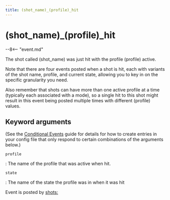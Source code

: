 ```yaml
---
title: (shot_name)_(profile)_hit
---
```


# (shot_name)_(profile)_hit


--8<-- "event.md"

The shot called (shot_name) was just hit with the profile (profile) active.

Note that there are four events posted when a shot is hit, each with
variants of the shot name, profile, and current state, allowing you to
key in on the specific granularity you need.

Also remember that shots can have more than one active profile at a time
(typically each associated with a mode), so a single hit to this shot
might result in this event being posted multiple times with different
(profile) values.

## Keyword arguments

(See the [Conditional Events](overview/conditional.md)
guide for details for how to create entries in your config file that
only respond to certain combinations of the arguments below.)

`profile`

:   The name of the profile that was active when hit.

`state`

:   The name of the state the profile was in when it was hit

Event is posted by [shots:](../config/shots.md)
